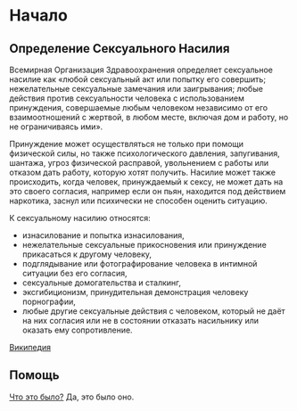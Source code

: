 # Начало

## Определение Сексуального Насилия

Всемирная Организация Здравоохранения определяет сексуальное насилие как «любой сексуальный акт или попытку его совершить; нежелательные сексуальные замечания или заигрывания; любые действия против сексуальности человека с использованием принуждения, совершаемые любым человеком независимо от его взаимоотношений с жертвой, в любом месте, включая дом и работу, но не ограничиваясь ими».

Принуждение может осуществляться не только при помощи физической силы, но также психологического давления, запугивания, шантажа, угроз физической расправой, увольнением с работы или отказом дать работу, которую хотят получить. Насилие может также происходить, когда человек, принуждаемый к сексу, не может дать на это своего согласия, например если он пьян, находится под действием наркотика, заснул или психически не способен оценить ситуацию.

К сексуальному насилию относятся:

 *  изнасилование и попытка изнасилования,
 *  нежелательные сексуальные прикосновения или принуждение прикасаться к другому человеку,
 *  подглядывание или фотографирование человека в интимной ситуации без его согласия,
 *  сексуальные домогательства и сталкинг,
 * эксгибиционизм, принудительная демонстрация человеку порнографии,
 *  любые другие сексуальные действия с человеком, который не даёт на них согласия или не в состоянии отказать насильнику или оказать ему сопротивление.

[Википедия](https://ru.wikipedia.org/wiki/%D0%A1%D0%B5%D0%BA%D1%81%D1%83%D0%B0%D0%BB%D1%8C%D0%BD%D0%BE%D0%B5_%D0%BD%D0%B0%D1%81%D0%B8%D0%BB%D0%B8%D0%B5)

## Помощь
[Что это было?](https://1in6.org/men/sorting-it-out-for-yourself/) Да, это было оно.


